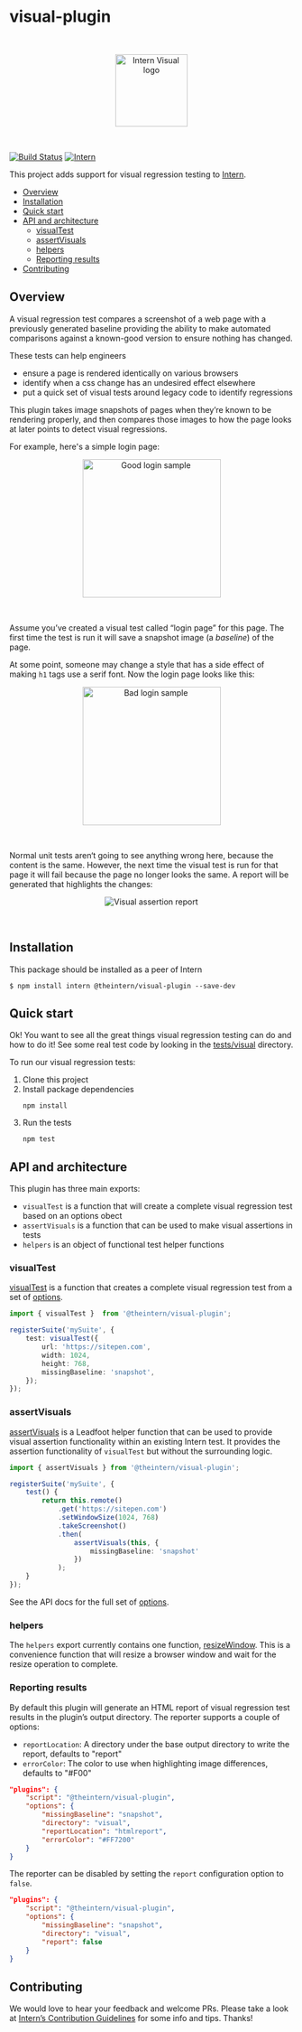 # visual-plugin

<!-- prettier-ignore-start -->
<!-- start-github-only -->
<br><p align="center"><img src="https://cdn.rawgit.com/theintern/visual-plugin/5115be20a45bec46da24e030c9887968b098c36a/docs/logo.svg" alt="Intern Visual logo" height="128"></p><br>
<!-- end-github-only -->

<!-- start-github-only -->
[![Build Status](https://travis-ci.org/theintern/visual-plugin.svg?branch=master)](https://travis-ci.org/theintern/visual-plugin)<!-- end-github-only -->
[![Intern](http://theintern.github.io/images/intern-v4.svg)](https://github.com/theintern/intern/)
<!-- prettier-ignore-end -->

This project adds support for visual regression testing to
[Intern](https://theintern.io).

<!-- vim-markdown-toc GFM -->

* [Overview](#overview)
* [Installation](#installation)
* [Quick start](#quick-start)
* [API and architecture](#api-and-architecture)
	* [visualTest](#visualtest)
	* [assertVisuals](#assertvisuals)
	* [helpers](#helpers)
	* [Reporting results](#reporting-results)
* [Contributing](#contributing)

<!-- vim-markdown-toc -->

## Overview

A visual regression test compares a screenshot of a web page with a previously
generated baseline providing the ability to make automated comparisons against a
known-good version to ensure nothing has changed.

These tests can help engineers

*   ensure a page is rendered identically on various browsers
*   identify when a css change has an undesired effect elsewhere
*   put a quick set of visual tests around legacy code to identify regressions

This plugin takes image snapshots of pages when they’re known to be rendering
properly, and then compares those images to how the page looks at later points
to detect visual regressions.

For example, here's a simple login page:

<p align="center"><img src="https://cdn.rawgit.com/theintern/visual-plugin/master/docs/good.png" alt="Good login sample" width="245"></p><br>

Assume you’ve created a visual test called “login page” for this page. The first
time the test is run it will save a snapshot image (a _baseline_) of the page.

At some point, someone may change a style that has a side effect of making `h1`
tags use a serif font. Now the login page looks like this:

<p align="center"><img src="https://cdn.rawgit.com/theintern/visual-plugin/master/docs/bad.png" alt="Bad login sample" width="245"></p><br>

Normal unit tests aren‘t going to see anything wrong here, because the content
is the same. However, the next time the visual test is run for that page it will
fail because the page no longer looks the same. A report will be generated that
highlights the changes:

<p align="center"><img src="https://cdn.rawgit.com/theintern/visual-plugin/master/docs/report.png" alt="Visual assertion report"></p><br>

## Installation

This package should be installed as a peer of Intern

```
$ npm install intern @theintern/visual-plugin --save-dev
```

## Quick start

Ok! You want to see all the great things visual regression testing can do and
how to do it! See some real test code by looking in the
[tests/visual](./tests/visual) directory.

To run our visual regression tests:

1.  Clone this project
1.  Install package dependencies
    ```
    npm install
    ```
1.  Run the tests
    ```
    npm test
    ```

## API and architecture

This plugin has three main exports:

*   `visualTest` is a function that will create a complete visual regression
    test based on an options obect
*   `assertVisuals` is a function that can be used to make visual assertions in
    tests
*   `helpers` is an object of functional test helper functions

### visualTest

[visualTest](https://theintern.io/docs.html#visual-plugin/1/api/test/visualtest)
is a function that creates a complete visual regression test from a set of
[options](https://theintern.io/docs.html#visual-plugin/1/api/test/options).

```ts
import { visualTest }  from '@theintern/visual-plugin';

registerSuite('mySuite', {
    test: visualTest({
        url: 'https://sitepen.com',
        width: 1024,
        height: 768,
        missingBaseline: 'snapshot',
    });
});
```

### assertVisuals

[assertVisuals](https://theintern.io/docs.html#visual-plugin/1/api/assert/assertvisuals)
is a Leadfoot helper function that can be used to provide visual assertion
functionality within an existing Intern test. It provides the assertion
functionality of `visualTest` but without the surrounding logic.

```ts
import { assertVisuals } from '@theintern/visual-plugin';

registerSuite('mySuite', {
    test() {
        return this.remote()
            .get('https://sitepen.com')
            .setWindowSize(1024, 768)
            .takeScreenshot()
            .then(
                assertVisuals(this, {
                    missingBaseline: 'snapshot'
                })
            );
    }
});
```

See the API docs for the full set of
[options](https://theintern.io/docs.html#visual-plugin/1/api/assert/options-1).

### helpers

The `helpers` export currently contains one function,
[resizeWindow](https://theintern.io/docs.html#visual-plugin/1/api/helpers%2FresizeWindow/resizeWindow).
This is a convenience function that will resize a browser window and wait for
the resize operation to complete.

### Reporting results

By default this plugin will generate an HTML report of visual regression test
results in the plugin’s output directory. The reporter supports a couple of
options:

*   `reportLocation`: A directory under the base output directory to write the
    report, defaults to "report"
*   `errorColor`: The color to use when highlighting image differences, defaults
    to "#F00"

```json
"plugins": {
    "script": "@theintern/visual-plugin",
    "options": {
        "missingBaseline": "snapshot",
        "directory": "visual",
        "reportLocation": "htmlreport",
        "errorColor": "#FF7200"
    }
}
```

The reporter can be disabled by setting the `report` configuration option to
`false`.

```json
"plugins": {
    "script": "@theintern/visual-plugin",
    "options": {
        "missingBaseline": "snapshot",
        "directory": "visual",
        "report": false
    }
}
```

## Contributing

We would love to hear your feedback and welcome PRs. Please take a look at
[Intern’s Contribution Guidelines](https://github.com/theintern/intern/blob/master/CONTRIBUTING.md)
for some info and tips. Thanks!

<!-- doc-viewer-config
{
    "api": "docs/api.json"
}
-->
